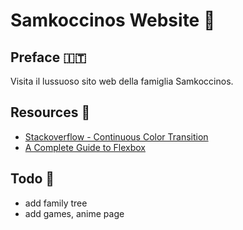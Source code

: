 # Samkoccinos Website 🚬

## Preface 🇮🇹

Visita il lussuoso sito web della famiglia Samkoccinos.

## Resources 👏

- [Stackoverflow - Continuous Color Transition](https://stackoverflow.com/questions/19639506/continuous-color-transition/19657772)
- [A Complete Guide to Flexbox](https://css-tricks.com/snippets/css/a-guide-to-flexbox/)

## Todo 🔫

- add family tree
- add games, anime page
